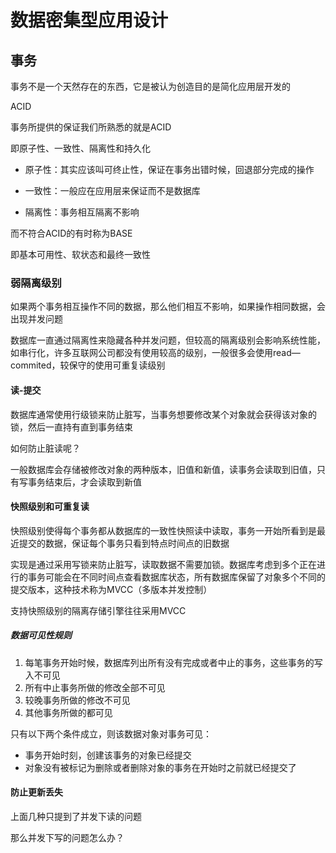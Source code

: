 # 数据密集型应用设计

## 事务

事务不是一个天然存在的东西，它是被认为创造目的是简化应用层开发的



ACID

事务所提供的保证我们所熟悉的就是ACID

即原子性、一致性、隔离性和持久化



- 原子性：其实应该叫可终止性，保证在事务出错时候，回退部分完成的操作

- 一致性：一般应在应用层来保证而不是数据库

- 隔离性：事务相互隔离不影响

  



而不符合ACID的有时称为BASE

即基本可用性、软状态和最终一致性



### 弱隔离级别

如果两个事务相互操作不同的数据，那么他们相互不影响，如果操作相同数据，会出现并发问题



数据库一直通过隔离性来隐藏各种并发问题，但较高的隔离级别会影响系统性能，如串行化，许多互联网公司都没有使用较高的级别，一般很多会使用read—commited，较保守的使用可重复读级别



#### 读-提交

数据库通常使用行级锁来防止脏写，当事务想要修改某个对象就会获得该对象的锁，然后一直持有直到事务结束

如何防止脏读呢？

一般数据库会存储被修改对象的两种版本，旧值和新值，读事务会读取到旧值，只有写事务结束后，才会读取到新值



#### 快照级别和可重复读

快照级别使得每个事务都从数据库的一致性快照读中读取，事务一开始所看到是最近提交的数据，保证每个事务只看到特点时间点的旧数据



实现是通过采用写锁来防止脏写，读取数据不需要加锁。数据库考虑到多个正在进行的事务可能会在不同时间点查看数据库状态，所有数据库保留了对象多个不同的提交版本，这种技术称为MVCC（多版本并发控制）



支持快照级别的隔离存储引擎往往采用MVCC



##### 数据可见性规则

1. 每笔事务开始时候，数据库列出所有没有完成或者中止的事务，这些事务的写入不可见
2. 所有中止事务所做的修改全部不可见
3. 较晚事务所做的修改不可见
4. 其他事务所做的都可见



只有以下两个条件成立，则该数据对象对事务可见：

- 事务开始时刻，创建该事务的对象已经提交
- 对象没有被标记为删除或者删除对象的事务在开始时之前就已经提交了



#### 防止更新丢失

上面几种只提到了并发下读的问题

那么并发下写的问题怎么办？





